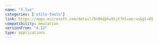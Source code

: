 ```yaml
---
name: "f.lux"
categories: ['utils-tools']
link: https://apps.microsoft.com/detail/9n9kdphv91jt?hl=en-us&gl=US
compatibility: emulation
versionFrom: "4.12"
type: applications
---
```


